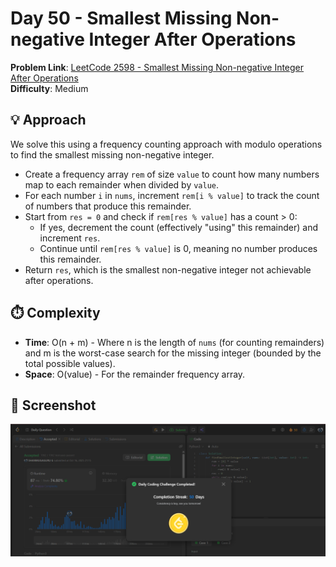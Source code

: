 # Day 50 - Smallest Missing Non-negative Integer After Operations

**Problem Link**: [LeetCode 2598 - Smallest Missing Non-negative Integer After Operations](https://leetcode.com/problems/smallest-missing-non-negative-integer-after-operations/)  
**Difficulty**: Medium

## 💡 Approach

We solve this using a frequency counting approach with modulo operations to find the smallest missing non-negative integer.

- Create a frequency array `rem` of size `value` to count how many numbers map to each remainder when divided by `value`.
- For each number `i` in `nums`, increment `rem[i % value]` to track the count of numbers that produce this remainder.
- Start from `res = 0` and check if `rem[res % value]` has a count > 0:
  - If yes, decrement the count (effectively "using" this remainder) and increment `res`.
  - Continue until `rem[res % value]` is 0, meaning no number produces this remainder.
- Return `res`, which is the smallest non-negative integer not achievable after operations.

## ⏱️ Complexity

- **Time**: O(n + m) - Where n is the length of `nums` (for counting remainders) and m is the worst-case search for the missing integer (bounded by the total possible values).
- **Space**: O(value) - For the remainder frequency array.

## 📸 Screenshot
![Solution Screenshot](screenshot.png)